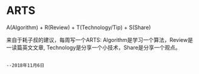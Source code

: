 # ARTS
A(Algorithm) + R(Review) + T(Technology/Tip) + S(Share)

来自于耗子叔的建议，每周写一个ARTS: Algorithm是学习一个算法，Review是一读篇英文文章, Technology是分享一个小技术，Share是分享一个观点。

                                                                                      --2018年11月6日
